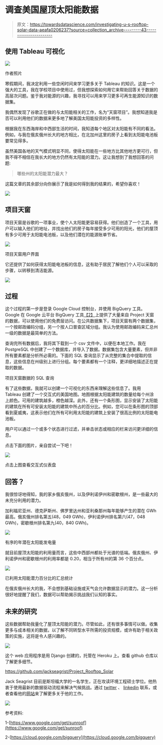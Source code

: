 # 调查美国屋顶太阳能数据

> 原文：<https://towardsdatascience.com/investigating-u-s-rooftop-solar-data-aeafa0206237?source=collection_archive---------43----------------------->

## 使用 Tableau 可视化

![](img/9ceb51f8dc593cdad6d0a5706b1a71eb.png)

作者照片

寒假期间，我决定利用一些空闲时间来学习更多关于 Tableau 的知识。这是一个强大的工具，我在学校项目中使用过，但我想探索如何用它来帮助回答关于数据的高层次问题。鉴于我对能源的兴趣，我寻找可以用来学习更多可再生能源知识的数据集。

我偶然发现了谷歌正在做的与太阳能相关的工作，名为“天窗项目”。我想知道我是否可以利用他们的数据来更多地了解美国太阳能投资的多样性。

根据我在东西海岸和中西部生活的时间，我知道每个地区对太阳能有不同的看法。例如，与我在俄亥俄州长大的地方相比，在北加州这里的房子上看到太阳能电池板要常见得多。

虽然美国各地的天气模式明显不同，使得太阳能在一些地方比其他地方更可行，但我不得不相信在我长大的地方仍然有太阳能的潜力。这让我想到了我想回答的问题:

> 哪些州的太阳能潜力最大？

这篇文章的其余部分向你展示了我是如何得到我的结果的，希望你喜欢！

![](img/464e3ccaaba9f1bc48b4589db4cd4524.png)

## 项目天窗

项目天窗是谷歌的一项事业，使个人太阳能更容易获得。他们创造了一个工具，用户可以输入他们的地址，并找出他们的房子每年接受多少可用的阳光，他们的屋顶有多少可用于太阳能电池板，以及他们潜在的能源账单节省。

![](img/491b6940d1cb08814178e9fcfcfd643a.png)

项目天窗用户界面

它还提供了如何获得太阳能电池板的信息，这有助于居民了解他们个人可以采取的步骤，以转移到清洁能源。

![](img/464e3ccaaba9f1bc48b4589db4cd4524.png)

## 过程

这个过程的第一步是登录 Google Cloud 控制台，并使用 BigQuery 工具。Google 在 Google 云平台 BigQuery 工具[【2】](https://cloud.google.com/bigquery)上提供了大量来自 Project 天窗的数据，可以使用他们的免费层访问。在公共数据集下，项目天窗有两个数据集，一个按邮政编码分组，另一个按人口普查区域分组。我认为使用邮政编码来汇总州一级的数据是最简单的方法。

查询完所有数据后，我将其下载到一个 csv 文件中，以便在本地工作。我在 PostgreSQL 中创建了一个数据库，并导入了数据。数据集包含大量要素，但并非所有要素都是分析所必需的。下面的 SQL 查询显示了从完整的集合中提取的信息，这些信息在州级别上进行分组。每个要素都有一个注释，更详细地描述正在提取的数据。

项目天窗数据的 SQL 查询

有了这些数据，我就可以创建一个可视化的东西来理解这些信息了。我用 Tableau 创建了一个交互式的美国地图。地图根据太阳能建筑的数量给每个州涂上颜色。可用的建筑越多，橙色越深。此外，还有一个条形图，显示安装了太阳能的建筑在所有可安装太阳能的建筑中所占的百分比。例如，您可以在条形图的顶部看到夏威夷，这表示他们在所有可利用太阳能的建筑上安装了很高比例的太阳能电池板。

用户可以通过一个或多个状态进行过滤，并单击状态或相应的栏来访问更详细的信息。

点击下面的图片，亲自尝试一下吧！

[![](img/34eea05837225229c96a48e6d8bcd80b.png)](https://project-sunroof.herokuapp.com/)

点击上图查看交互式仪表盘

## 回答？

我很惊讶地得知，我的家乡俄亥俄州，以及伊利诺伊州和密歇根州，是一些最大的未充分利用的潜力。

加利福尼亚州、德克萨斯州、佛罗里达州和亚利桑那州每年能够产生的潜在 GWh 最高。俄亥俄州排名第五(48，049 GWh)，伊利诺伊州排名第六(47，048 GWh)，密歇根州排名第九(40，840 GWh)。

![](img/ccf855353a490173ddaa239e73391ce5.png)

有序的年潜在太阳能发电量

就目前屋顶太阳能的利用量而言，这些中西部州都处于光谱的低端。俄亥俄州、伊利诺伊州和密歇根州的利用率都是 0.20，相当于所有州的第 36 个百分点。

![](img/f72e7ae566f67e2cd05ef85fb72b2cbb.png)

已利用太阳能潜力百分比的汇总统计

在俄亥俄州长大的我，不会想到基础设施或天气会允许数据显示的潜力。这一分析很好地提醒了我们，数据可以帮助揭示挑战我们认知的事实。

## 未来的研究

这些数据帮助我量化了屋顶太阳能的潜力。尽管如此，还有很多事情可以做。收集更多与成本相关的数据，以了解不同转型水平所需的投资规模，或许有助于相关政策的实施，这将是令人感兴趣的。

![](img/464e3ccaaba9f1bc48b4589db4cd4524.png)

这个 web 应用程序是用 Django 创建的，托管在 Heroku 上。查看 github 仓库以了解更多细节。

<https://github.com/jackseagrist/Project_Rooftop_Solar>  

Jack Seagrist 目前是斯坦福大学的一名学生，正在攻读环境工程硕士学位。他热衷于使用最新的数据驱动流程来解决气候挑战。通过 [twitter](https://twitter.com/JackSeagrist) 、 [linkedin](https://www.linkedin.com/in/jackson-seagrist/) 联系，或者查看他的[网站](https://www.jackseagrist.com/)来了解更多关于他的工作。

</unlocking-the-potential-of-wind-energy-with-data-9b6c5eedb5a9>  ![](img/464e3ccaaba9f1bc48b4589db4cd4524.png)

参考资料:

1-[https://www.google.com/get/sunroof](https://www.google.com/get/sunroof)

2-[https://cloud.google.com/bigquery](https://cloud.google.com/bigquery)